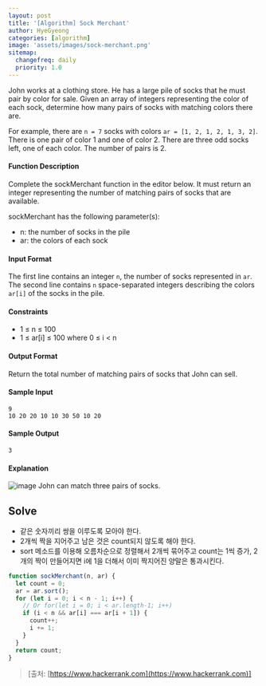 ```yaml
---
layout: post
title: '[Algorithm] Sock Merchant'
author: HyeGyeong
categories: [algorithm]
image: 'assets/images/sock-merchant.png'
sitemap:
  changefreq: daily
  priority: 1.0
---
```


John works at a clothing store. He has a large pile of socks that he must pair by color for sale. Given an array of integers representing the color of each sock, determine how many pairs of socks with matching colors there are.

For example, there are `n = 7` socks with colors `ar = [1, 2, 1, 2, 1, 3, 2]`. There is one pair of color 1 and one of color 2. There are three odd socks left, one of each color. The number of pairs is 2.

#### Function Description

Complete the sockMerchant function in the editor below. It must return an integer representing the number of matching pairs of socks that are available.

sockMerchant has the following parameter(s):

- n: the number of socks in the pile
- ar: the colors of each sock

#### Input Format

The first line contains an integer `n`, the number of socks represented in `ar`.
The second line contains `n` space-separated integers describing the colors `ar[i]` of the socks in the pile.

#### Constraints

- 1 ≤ n ≤ 100
- 1 ≤ ar[i] ≤ 100 where 0 ≤ i < n

#### Output Format

Return the total number of matching pairs of socks that John can sell.

#### Sample Input

```
9
10 20 20 10 10 30 50 10 20
```

#### Sample Output

```
3
```

#### Explanation

![image](https://user-images.githubusercontent.com/25483027/60596907-e44f0900-9de4-11e9-8684-6b0a62bca1c9.png)
John can match three pairs of socks.

## Solve

- 같은 숫자끼리 쌍을 이루도록 모아야 한다.
- 2개씩 짝을 지어주고 남은 것은 count되지 않도록 해야 한다.
- sort 메소드를 이용해 오름차순으로 정렬해서 2개씩 묶어주고 count는 1씩 증가, 2개의 짝이 만들어지면 i에 1을 더해서 이미 짝지어진 양말은 통과시킨다.

```js
function sockMerchant(n, ar) {
  let count = 0;
  ar = ar.sort();
  for (let i = 0; i < n - 1; i++) {
    // Or for(let i = 0; i < ar.length-1; i++)
    if (i < n && ar[i] === ar[i + 1]) {
      count++;
      i += 1;
    }
  }
  return count;
}
```

> [출처: [https://www.hackerrank.com](https://www.hackerrank.com)]
